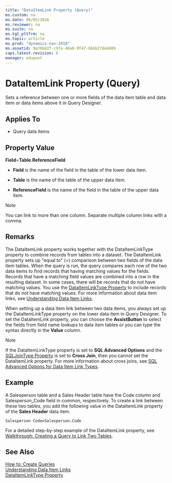 ```yaml
---
title: "DataItemLink Property (Query)"
ms.custom: na
ms.date: 06/05/2016
ms.reviewer: na
ms.suite: na
ms.tgt_pltfrm: na
ms.topic: article
ms.prod: "dynamics-nav-2018"
ms.assetid: 9a76b82f-c9fa-40a0-9f47-9bbb27deb809
caps.latest.revision: 6
manager: edupont
---
```

# DataItemLink Property (Query)
Sets a reference between one or more fields of the data item table and data item or data items above it in Query Designer.  
  
## Applies To  
  
-   Query data items  
  
## Property Value  
 **Field**=**Table**.**ReferenceField**  
  
-   **Field** is the name of the field in the table of the lower data item.  
  
-   **Table** is the name of the table of the upper data item.  
  
-   **ReferenceField** is the name of the field in the table of the upper data item.  
  
> [!NOTE]  
>  You can link to more than one column. Separate multiple column links with a comma.  
  
## Remarks  
 The DataItemLink property works together with the DataItemLinkType property to combine records from tables into a dataset. The DataItemLink property sets up "equal to" \(=\) comparison between two fields of the data item tables. When the query is run, the query compares each row of the two data items to find records that having matching values for the fields. Records that have a matching field values are combined into a row in the resulting dataset. In some cases, there will be records that do not have matching values. You use the [DataItemLinkType Property](DataItemLinkType-Property.md) to include records that do not have matching values. For more information about data item links, see [Understanding Data Item Links](Understanding-Data-Item-Links.md).  
  
 When setting up a data item link between two data items, you always set up the DataItemLinkType property on the lower data item in Query Designer. To set the DataItemLink property, you can choose the **AssistButton** to select the fields from field name lookups to data item tables or you can type the syntax directly in the **Value** column.  
  
> [!NOTE]  
>  If the DataItemLinkType property is set to **SQL Advanced Options** and the [SQLJoinType Property](SQLJoinType-Property.md) is set to **Cross Join**, then you cannot set the DataItemLink property. For more information about cross joins, see [SQL Advanced Options for Data Item Link Types](SQL-Advanced-Options-for-Data-Item-Link-Types.md).  
  
## Example  
 A Salesperson table and a Sales Header table have the Code column and Salesperson\_Code field in common, respectively. To create a link between these two tables, you add the following value in the DataItemLink property of the **Sales Header** data item.  
  
```  
Salesperson Code=Salesperson.Code  
```  
  
 For a detailed step-by-step example of the DataItemLink property, see [Walkthrough: Creating a Query to Link Two Tables](Walkthrough--Creating-a-Query-to-Link-Two-Tables.md).  
  
## See Also  
 [How to: Create Queries](How-to--Create-Queries.md)   
 [Understanding Data Item Links](Understanding-Data-Item-Links.md)   
 [DataItemLinkType Property](DataItemLinkType-Property.md)
